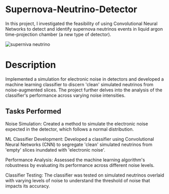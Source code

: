 # Supernova-Neutrino-Detector

In this project, I investigated the feasibility of using Convolutional Neural Networks to detect and identify supernova neutrinos events in liquid argon time-projection chamber (a new type of detector).

![superniva neutrino](https://github.com/elilouise/Supernova-Neutrino-Detector-CNN/assets/53550369/b6916c87-85fd-49c8-b867-a18e189ea263)


# Description

Implemented a simulation for electronic noise in detectors and developed a machine learning classifier to discern 'clean' simulated neutrinos from noise-augmented slices. The project further delves into the analysis of the classifier's performance across varying noise intensities.

## Tasks Performed

Noise Simulation: Created a method to simulate the electronic noise expected in the detector, which follows a normal distribution.

ML Classifier Development: Developed a classifier using Convolutional Neural Networks (CNN) to segregate 'clean' simulated neutrinos from 'empty' slices inundated with 'electronic noise'.

Performance Analysis: Assessed the machine learning algorithm's robustness by evaluating its performance across different noise levels.

Classifier Testing: The classifier was tested on simulated neutrinos overlaid with varying levels of noise to understand the threshold of noise that impacts its accuracy.

